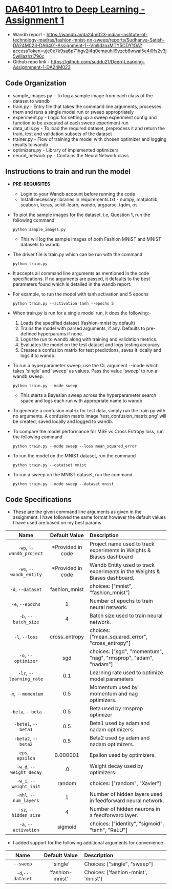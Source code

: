# [DA6401 Intro to Deep Learning - Assignment 1](https://wandb.ai/sivasankar1234/DA6401/reports/DA6401-Assignment-1--VmlldzoxMTQ2NDQwNw)
* Wandb report - https://wandb.ai/da24m023-indian-institute-of-technology-madras/fashion-mnist-nn-sweep/reports/Sudhanva-Satish-DA24M023-DA6401-Assignment-1--VmlldzoxMTY5ODY1OA?accessToken=uje0e7k9sa6p71hgv2i4q0empuhil9yzcb8wwai5e4i0fs2v3j5wlllazhzi796c
* Github repo link - https://github.com/suddu21/Deep-Learning-Assignmnent-1-DA24M023
## Code Organization
* sample_images.py - To log a sample image from each class of the dataset to wandb
* train.py - Entry file that takes the command line arguments, processes them and runs a single model run or sweep appropriately
* experiment.py - Logic for setting up a sweep experiment config and function to be executed at each sweep experiment run
* data_utils.py - To load the required dataset, preprocess it and return the train, test and validation subsets of the dataset
* trainer.py - Flow of training the model with chosen optimizer and logging results to wandb
* optimizers.py - Library of implemented optimizers
* neural_network.py - Contains the NeuralNetwork class
## Instructions to train and run the model
* **PRE-REQUISITES**
  * Login to your Wandb account before running the code
  * Install necessary libraries in requirements.txt - numpy, matplotlib, seaborn, keras, scikit-learn, wandb, argparse, tqdm, os
* To plot the sample images for the dataset, i.e, Question 1, run the following command
  ```
  python sample_images.py
  ```
  * This will log the sample images of both Fashion MNIST and MNIST datasets to wandb
* The driver file is train.py which can be run with the command
  
  ```
  python train.py
  ```
* It accepts all command line arguments as mentioned in the code specifications. If no arguments are passed, it defaults to the best parameters found which is detailed in the wandb report.
* For example, to run the model with tanh activation and 5 epochs

  ```
  python train.py --activation tanh --epochs 5
  ```
* When train.py is run for a single model run, it does the following:-
  1. Loads the specified dataset (fashion-mnist by default)
  2. Trains the model with parsed arguments, if any. Defaults to pre-defined hyperparams if none.
  3. Logs the run to wandb along with training and validation metrics.
  4. Evaluates the model on the test dataset and logs testing accuracy.
  5. Creates a confusion matrix for test predictions, saves it locally and logs it to wandb.
* To run a hyperparameter sweep, use the CL argument --mode which takes 'single' and 'sweep' as values. Pass the value 'sweep' to run a wandb sweep.
  ```
  python train.py --mode sweep
  ```
  * This starts a Bayesian sweep across the hyperparameter search space and logs each run with appropriate name to wandb
* To generate a confusion matrix for test data, simply run the train.py with no arguments. A confusion matrix image 'test_confusion_matrix.png' will be created, saved locally and logged to wandb.
* To compare the model performance for MSE vs Cross Entropy loss, run the following command
  ```
  python train.py --mode sweep --loss mean_squared_error
  ```
* To run the model on the MNIST dataset, run the command
  ```
  python train.py --datatset mnist
  ```
* To run a sweep on the MNIST dataset, run the command
  ```
  python train.py --mode sweep --dataset mnist
  ```
## Code Specifications
* These are the given command line arguments as given in the assignment. I have followed the same format however the default values I have used are based on my best params

| Name | Default Value | Description |
| :---: | :-------------: | :----------- |
| `-wp`, `--wandb_project` | *Provided in code | Project name used to track experiments in Weights & Biases dashboard |
| `-we`, `--wandb_entity` | *Provided in code  | Wandb Entity used to track experiments in the Weights & Biases dashboard. |
| `-d`, `--dataset` | fashion_mnist | choices:  ["mnist", "fashion_mnist"] |
| `-e`, `--epochs` | 1 |  Number of epochs to train neural network.|
| `-b`, `--batch_size` | 4 | Batch size used to train neural network. | 
| `-l`, `--loss` | cross_entropy | choices:  ["mean_squared_error", "cross_entropy"] |
| `-o`, `--optimizer` | sgd | choices:  ["sgd", "momentum", "nag", "rmsprop", "adam", "nadam"] | 
| `-lr`, `--learning_rate` | 0.1 | Learning rate used to optimize model parameters | 
| `-m`, `--momentum` | 0.5 | Momentum used by momentum and nag optimizers. |
| `-beta`, `--beta` | 0.5 | Beta used by rmsprop optimizer | 
| `-beta1`, `--beta1` | 0.5 | Beta1 used by adam and nadam optimizers. | 
| `-beta2`, `--beta2` | 0.5 | Beta2 used by adam and nadam optimizers. |
| `-eps`, `--epsilon` | 0.000001 | Epsilon used by optimizers. |
| `-w_d`, `--weight_decay` | .0 | Weight decay used by optimizers. |
| `-w_i`, `--weight_init` | random | choices:  ["random", "Xavier"] | 
| `-nhl`, `--num_layers` | 1 | Number of hidden layers used in feedforward neural network. | 
| `-sz`, `--hidden_size` | 4 | Number of hidden neurons in a feedforward layer. |
| `-a`, `--activation` | sigmoid | choices:  ["identity", "sigmoid", "tanh", "ReLU"] |

* I added support for the following additional arguments for convenience

| Name | Default Value | Description |
| :---: | :-------------: | :----------- |
| `--sweep` | 'single' | Choices: ["single", "sweep"] |
| `-d`,`--dataset` | 'fashion-mnist' | Choices: ['fashion-mnist', 'mnist'] |
